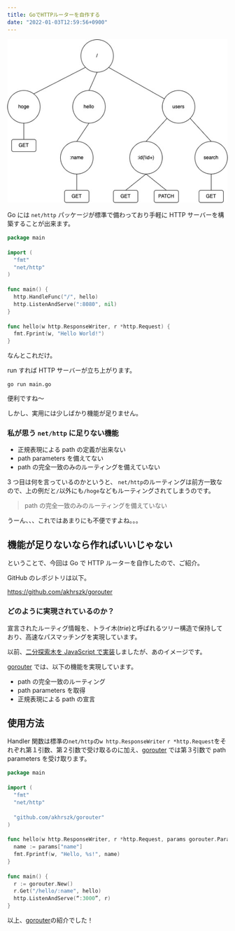 ```yaml
---
title: GoでHTTPルーターを自作する
date: "2022-01-03T12:59:56+0900"
---
```


![トライ木](./trie.png)

Go には `net/http` パッケージが標準で備わっており手軽に HTTP サーバーを構築することが出来ます。

```go
package main

import (
  "fmt"
  "net/http"
)

func main() {
  http.HandleFunc("/", hello)
  http.ListenAndServe(":8080", nil)
}

func hello(w http.ResponseWriter, r *http.Request) {
  fmt.Fprint(w, "Hello World!")
}
```

なんとこれだけ。

run すれば HTTP サーバーが立ち上がります。

```
go run main.go
```

便利ですね〜

しかし、実用には少しばかり機能が足りません。

### 私が思う `net/http` に足りない機能

- 正規表現による path の定義が出来ない
- path parameters を備えてない
- path の完全一致のみのルーティングを備えていない

3 つ目は何を言っているのかというと、 `net/http`のルーティングは前方一致なので、上の例だと`/`以外にも`/hoge`などもルーティングされてしまうのです。

> path の完全一致のみのルーティングを備えていない

うーん、、、これではあまりにも不便ですよね。。。

## 機能が足りないなら作ればいいじゃない

ということで、今回は Go で HTTP ルーターを自作したので、ご紹介。

GitHub のレポジトリは以下。

https://github.com/akhrszk/gorouter

### どのように実現されているのか？

宣言されたルーティグ情報を、トライ木(_trie_)と呼ばれるツリー構造で保持しており、高速なパスマッチングを実現しています。

以前、[二分探索木を JavaScript で実装](/entries/binary-search-tree/)しましたが、あのイメージです。

[gorouter](https://github.com/akhrszk/gorouter) では、以下の機能を実現しています。

- path の完全一致のルーティング
- path parameters を取得
- 正規表現による path の宣言

## 使用方法

Handler 関数は標準の`net/http`の`w http.ResponseWriter` `r *http.Request`をそれぞれ第１引数、第２引数で受け取るのに加え、[gorouter](https://github.com/akhrszk/gorouter) では第３引数で path parameters を受け取ります。

```go
package main

import (
  "fmt"
  "net/http"

  "github.com/akhrszk/gorouter"
)

func hello(w http.ResponseWriter, r *http.Request, params gorouter.Params) {
  name := params["name"]
  fmt.Fprintf(w, "Hello, %s!", name)
}

func main() {
  r := gorouter.New()
  r.Get("/hello/:name", hello)
  http.ListenAndServe(“:3000”, r)
}
```

以上、[gorouter](https://github.com/akhrszk/gorouter)の紹介でした！
